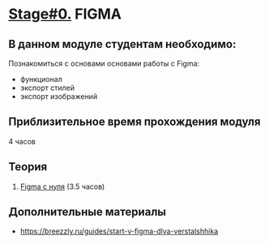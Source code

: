# [Stage#0.](../../) FIGMA
## В данном модуле студентам необходимо:
Познакомиться с основами основами работы с Figma:
- функционал 
- экспорт стилей
- экспорт изображений

## Приблизительное время прохождения модуля
4 часов

## Теория 
1. [Figma с нуля](https://www.youtube.com/watch?v=z6mlqOGmjQQ&feature=youtu.be) (3.5 часов)

## Дополнительные материалы
- https://breezzly.ru/guides/start-v-figma-dlya-verstalshhika
